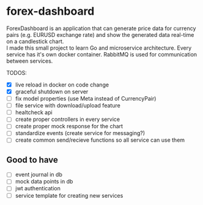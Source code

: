 # forex-dashboard

ForexDashboard is an application that can generate price data for currency pairs (e.g. EURUSD exchange rate) and show the generated data real-time on a candlestick chart.
<br/>
I made this small project to learn Go and microservice architecture. Every service has it's own docker container.
RabbitMQ is used for communication between services. 

TODOS:
- [x] live reload in docker on code change
- [x] graceful shutdown on server
- [ ] fix model properties (use Meta instead of CurrencyPair)
- [ ] file service with download/upload feature
- [ ] healtcheck api
- [ ] create proper controllers in every service
- [ ] create proper mock response for the chart
- [ ] standardize events (create service for messaging?)
- [ ] create common send/recieve functions so all service can use them

## Good to have
- [ ] event journal in db
- [ ] mock data points in db
- [ ] jwt authentication
- [ ] service template for creating new services
